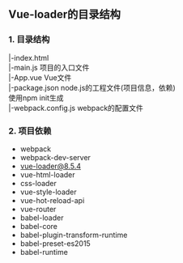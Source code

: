 ## Vue-loader的目录结构
### 1. 目录结构
 |-index.html  
 |-main.js 项目的入口文件  
 |-App.vue Vue文件  
 |-package.json node.js的工程文件(项目信息，依赖)  
        使用npm init生成  
 |-webpack.config.js webpack的配置文件    
 
### 2. 项目依赖  

 - webpack
 - webpack-dev-server
 - vue-loader@8.5.4
 - vue-html-loader
 - css-loader
 - vue-style-loader
 - vue-hot-reload-api
 - vue-router
 - babel-loader
 - babel-core
 - babel-plugin-transform-runtime
 - babel-preset-es2015
 - babel-runtime


